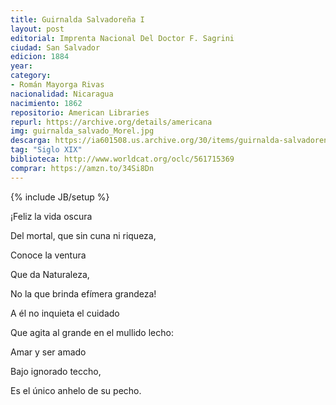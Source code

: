 ```yaml
---
title: Guirnalda Salvadoreña I
layout: post
editorial: Imprenta Nacional Del Doctor F. Sagrini
ciudad: San Salvador
edicion: 1884
year: 
category:
- Román Mayorga Rivas
nacionalidad: Nicaragua
nacimiento: 1862
repositorio: American Libraries
repurl: https://archive.org/details/americana
img: guirnalda_salvado_Morel.jpg
descarga: https://ia601508.us.archive.org/30/items/guirnalda-salvadorena-i-roman-mayorga/Guirnalda%20salvadore%C3%B1a%20I%20-%20Rom%C3%A1n%20Mayorga.pdf
tag: "Siglo XIX"
biblioteca: http://www.worldcat.org/oclc/561715369
comprar: https://amzn.to/34Si8Dn
---
```

{% include JB/setup %}

¡Feliz la vida oscura
 
Del mortal, que sin cuna ni riqueza,

Conoce la ventura

Que da Naturaleza,

No la que brinda efímera grandeza!

A él no inquieta el cuidado

Que agita al grande en el mullido lecho:
 
Amar y ser amado

Bajo ignorado teccho,

Es el único anhelo de su pecho.
